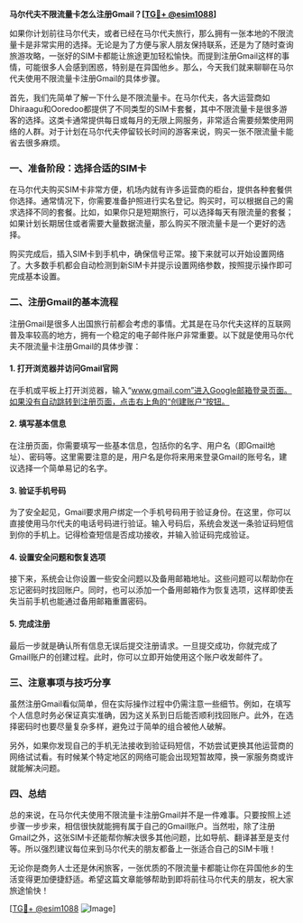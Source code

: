 **马尔代夫不限流量卡怎么注册Gmail？[[TG💪+ @esim1088](https://t.me/s/esim1088)]**

如果你计划前往马尔代夫，或者已经在马尔代夫旅行，那么拥有一张本地的不限流量卡是非常实用的选择。无论是为了方便与家人朋友保持联系，还是为了随时查询旅游攻略，一张好的SIM卡都能让旅途更加轻松愉快。而提到注册Gmail这样的事情，可能很多人会感到困惑，特别是在异国他乡。那么，今天我们就来聊聊在马尔代夫使用不限流量卡注册Gmail的具体步骤。

首先，我们先简单了解一下什么是不限流量卡。在马尔代夫，各大运营商如Dhiraagu和Ooredoo都提供了不同类型的SIM卡套餐，其中不限流量卡是很多游客的选择。这类卡通常提供每日或每月的无限上网服务，非常适合需要频繁使用网络的人群。对于计划在马尔代夫停留较长时间的游客来说，购买一张不限流量卡能省去很多麻烦。

### 一、准备阶段：选择合适的SIM卡

在马尔代夫购买SIM卡非常方便，机场内就有许多运营商的柜台，提供各种套餐供你选择。通常情况下，你需要准备护照进行实名登记。购买时，可以根据自己的需求选择不同的套餐。比如，如果你只是短期旅行，可以选择每天有限流量的套餐；如果计划长期居住或者需要大量数据流量，那么购买不限流量卡是一个更好的选择。

购买完成后，插入SIM卡到手机中，确保信号正常。接下来就可以开始设置网络了。大多数手机都会自动检测到新SIM卡并提示设置网络参数，按照提示操作即可完成基本设置。

### 二、注册Gmail的基本流程

注册Gmail是很多人出国旅行前都会考虑的事情。尤其是在马尔代夫这样的互联网普及率较高的地方，拥有一个稳定的电子邮件账户非常重要。以下就是使用马尔代夫不限流量卡注册Gmail的具体步骤：

#### 1. 打开浏览器并访问Gmail官网

在手机或平板上打开浏览器，输入“www.gmail.com”进入Google邮箱登录页面。如果没有自动跳转到注册页面，点击右上角的“创建账户”按钮。

#### 2. 填写基本信息

在注册页面，你需要填写一些基本信息，包括你的名字、用户名（即Gmail地址）、密码等。这里需要注意的是，用户名是你将来用来登录Gmail的账号名，建议选择一个简单易记的名字。

#### 3. 验证手机号码

为了安全起见，Gmail要求用户绑定一个手机号码用于验证身份。在这里，你可以直接使用马尔代夫的电话号码进行验证。输入号码后，系统会发送一条验证码短信到你的手机上。记得检查短信是否成功接收，并输入验证码完成验证。

#### 4. 设置安全问题和恢复选项

接下来，系统会让你设置一些安全问题以及备用邮箱地址。这些问题可以帮助你在忘记密码时找回账户。同时，也可以添加一个备用邮箱作为恢复选项，这样即使丢失当前手机也能通过备用邮箱重置密码。

#### 5. 完成注册

最后一步就是确认所有信息无误后提交注册请求。一旦提交成功，你就完成了Gmail账户的创建过程。此时，你可以立即开始使用这个账户收发邮件了。

### 三、注意事项与技巧分享

虽然注册Gmail看似简单，但在实际操作过程中仍需注意一些细节。例如，在填写个人信息时务必保证真实准确，因为这关系到日后能否顺利找回账户。此外，在选择密码时也要尽量复杂多样，避免过于简单的组合被他人破解。

另外，如果你发现自己的手机无法接收到验证码短信，不妨尝试更换其他运营商的网络试试看。有时候某个特定地区的网络可能会出现短暂故障，换一家服务商或许就能解决问题。

### 四、总结

总的来说，在马尔代夫使用不限流量卡注册Gmail并不是一件难事。只要按照上述步骤一步步来，相信很快就能拥有属于自己的Gmail账户。当然啦，除了注册Gmail之外，这张SIM卡还能帮你解决很多其他问题，比如导航、翻译甚至是支付等。所以强烈建议每位来到马尔代夫的朋友都备上一张适合自己的SIM卡哦！

无论你是商务人士还是休闲旅客，一张优质的不限流量卡都能让你在异国他乡的生活变得更加便捷舒适。希望这篇文章能够帮助到即将前往马尔代夫的朋友，祝大家旅途愉快！

[[TG💪+ @esim1088](https://t.me/s/esim1088) ![Image](https://i.postimg.cc/4NQfJmqS/Snipaste-2025-05-13-00-14-12.png)]